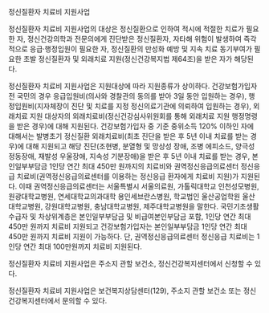 정신질환자 치료비 지원사업

정신질환자 치료비 지원사업의 대상은 정신질환으로 인하여 적시에 적절한 치료가 필요한 자, 정신건강의학과 전문의에게 진단받은 정신질환자, 자타해 위험이 발생하여 즉각적으로 응급·행정입원이 필요한 자, 정신질환의 만성화 예방 및 지속 치료 동기부여가 필요한 초발 정신질환자 및 외래치료 지원(정신건강복지법 제64조)을 받은 자가 해당된다. 


정신질환자 치료비 지원사업은 지원대상에 따라 지원종류가 상이하다. 건강보험가입자 전 국민의 경우 응급입원비(의사와 경찰관의 동의를 받아 3일 동안 입원하는 경우), 행정입원비(지자체장이 진단 및 치료를 지정 정신의료기관에 의뢰하여 입원하는 경우), 외래치료 지원 대상자의 외래치료비(정신건강심사위원회를 통해 외래치료 지원 행정명령을 받은 경우)에 대해 지원된다. 건강보험가입자 중 기준 중위소득 120% 이하인 자에 대해서는 발병초기 정신질환 외래치료비(최초 진단을 받은 후 5년 이내 치료를 받는 경우)에 대해 지원되고 해당 진단(조현병, 분열형 및 망상성 장애, 조병 에피소드, 양극성 정동장애, 재발성 우울장애, 지속성 기분장애)을 받은 후 5년 이내 치료를 받는 경우, 본인일부부담금 1인당 연간 최대 450만 원까지의 치료비와 권역정신응급의료센터 정신응급 치료비(권역정신응급의료센터를 이용하는 정신응급 환자에게 치료비 지원)가 지원된다. 이때 권역정신응급의료센터는 서울특별시 서울의료원, 가톨릭대학교 인천성모병원, 원광대학교병원, 연세대학교의과대학 용인세브란스병원, 학교법인 울산공업학원 울산대학교병원, 강원대학교병원, 충남대학교병원, 제주대학교병원을 말한다. 국민기초생활수급자 및 차상위계층은 본인일부부담금 및 비급여본인부담금 포함, 1인당 연간 최대 450만 원까지 치료비 지원되고 건강보험가입자는 본인일부부담금 1인당 연간 최대 450만 원까지 치료비 지원이 가능하다. 단, 권역정신응급의료센터 정신응급 치료비는 1인당 연간 최대 100만원까지 치료비 지원된다.


정신질환자 치료비 지원사업은 주소지 관할 보건소, 정신건강복지센터에서 신청할 수 있다.


정신질환자 치료비 지원사업은 보건복지상담센터(129), 주소지 관할 보건소 또는 정신건강복지센터에서 문의할 수 있다.